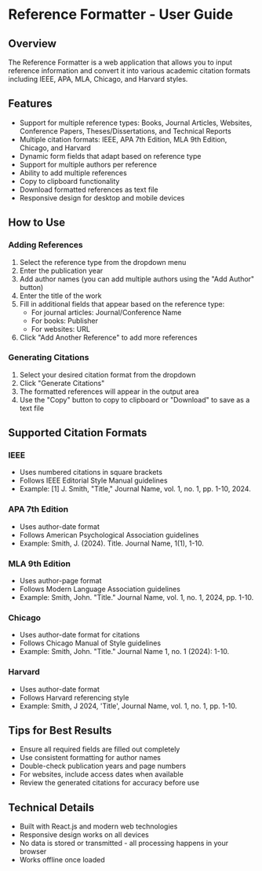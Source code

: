 # Reference Formatter - User Guide

## Overview
The Reference Formatter is a web application that allows you to input reference information and convert it into various academic citation formats including IEEE, APA, MLA, Chicago, and Harvard styles.

## Features
- Support for multiple reference types: Books, Journal Articles, Websites, Conference Papers, Theses/Dissertations, and Technical Reports
- Multiple citation formats: IEEE, APA 7th Edition, MLA 9th Edition, Chicago, and Harvard
- Dynamic form fields that adapt based on reference type
- Support for multiple authors per reference
- Ability to add multiple references
- Copy to clipboard functionality
- Download formatted references as text file
- Responsive design for desktop and mobile devices

## How to Use

### Adding References
1. Select the reference type from the dropdown menu
2. Enter the publication year
3. Add author names (you can add multiple authors using the "Add Author" button)
4. Enter the title of the work
5. Fill in additional fields that appear based on the reference type:
   - For journal articles: Journal/Conference Name
   - For books: Publisher
   - For websites: URL
6. Click "Add Another Reference" to add more references

### Generating Citations
1. Select your desired citation format from the dropdown
2. Click "Generate Citations"
3. The formatted references will appear in the output area
4. Use the "Copy" button to copy to clipboard or "Download" to save as a text file

## Supported Citation Formats

### IEEE
- Uses numbered citations in square brackets
- Follows IEEE Editorial Style Manual guidelines
- Example: [1] J. Smith, "Title," Journal Name, vol. 1, no. 1, pp. 1-10, 2024.

### APA 7th Edition
- Uses author-date format
- Follows American Psychological Association guidelines
- Example: Smith, J. (2024). Title. Journal Name, 1(1), 1-10.

### MLA 9th Edition
- Uses author-page format
- Follows Modern Language Association guidelines
- Example: Smith, John. "Title." Journal Name, vol. 1, no. 1, 2024, pp. 1-10.

### Chicago
- Uses author-date format for citations
- Follows Chicago Manual of Style guidelines
- Example: Smith, John. "Title." Journal Name 1, no. 1 (2024): 1-10.

### Harvard
- Uses author-date format
- Follows Harvard referencing style
- Example: Smith, J 2024, 'Title', Journal Name, vol. 1, no. 1, pp. 1-10.

## Tips for Best Results
- Ensure all required fields are filled out completely
- Use consistent formatting for author names
- Double-check publication years and page numbers
- For websites, include access dates when available
- Review the generated citations for accuracy before use

## Technical Details
- Built with React.js and modern web technologies
- Responsive design works on all devices
- No data is stored or transmitted - all processing happens in your browser
- Works offline once loaded


